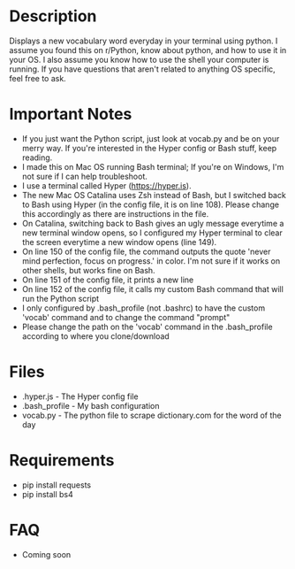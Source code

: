# Description
Displays a new vocabulary word everyday in your terminal using python. I assume you found this on r/Python, know about python, and how to use it in your OS. I also assume you know how to use the shell your computer is running. If you have questions that aren't related to anything OS specific, feel free to ask. 

# Important Notes
- If you just want the Python script, just look at vocab.py and be on your merry way. If you're interested in the Hyper config or Bash stuff, keep reading.
- I made this on Mac OS running Bash terminal; If you're on Windows, I'm not sure if I can help troubleshoot.
- I use a terminal called Hyper (https://hyper.is).
- The new Mac OS Catalina uses Zsh instead of Bash, but I switched back to Bash using Hyper (in the config file, it is on line 108). Please change this accordingly as there are instructions in the file.
- On Catalina, switching back to Bash gives an ugly message everytime a new terminal window opens, so I configured my Hyper terminal to clear the screen everytime a new window opens (line 149).
- On line 150 of the config file, the command outputs the quote 'never mind perfection, focus on progress.' in color. I'm not sure if it works on other shells, but works fine on Bash.
- On line 151 of the config file, it prints a new line
- On line 152 of the config file, it calls my custom Bash command that will run the Python script
- I only configured by .bash_profile (not .bashrc) to have the custom 'vocab' command and to change the command "prompt"
- Please change the path on the 'vocab' command in the .bash_profile according to where you clone/download

# Files
- .hyper.js - The Hyper config file
- .bash_profile - My bash configuration
- vocab.py - The python file to scrape dictionary.com for the word of the day

# Requirements
- pip install requests
- pip install bs4

# FAQ
- Coming soon
